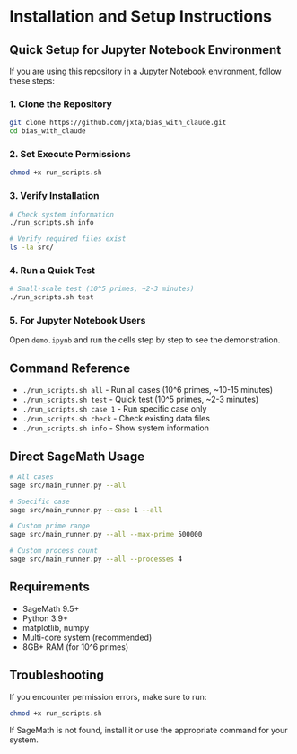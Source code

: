 # Installation and Setup Instructions

## Quick Setup for Jupyter Notebook Environment

If you are using this repository in a Jupyter Notebook environment, follow these steps:

### 1. Clone the Repository

```bash
git clone https://github.com/jxta/bias_with_claude.git
cd bias_with_claude
```

### 2. Set Execute Permissions

```bash
chmod +x run_scripts.sh
```

### 3. Verify Installation

```bash
# Check system information
./run_scripts.sh info

# Verify required files exist
ls -la src/
```

### 4. Run a Quick Test

```bash
# Small-scale test (10^5 primes, ~2-3 minutes)
./run_scripts.sh test
```

### 5. For Jupyter Notebook Users

Open `demo.ipynb` and run the cells step by step to see the demonstration.

## Command Reference

- `./run_scripts.sh all` - Run all cases (10^6 primes, ~10-15 minutes)
- `./run_scripts.sh test` - Quick test (10^5 primes, ~2-3 minutes)
- `./run_scripts.sh case 1` - Run specific case only
- `./run_scripts.sh check` - Check existing data files
- `./run_scripts.sh info` - Show system information

## Direct SageMath Usage

```bash
# All cases
sage src/main_runner.py --all

# Specific case
sage src/main_runner.py --case 1 --all

# Custom prime range
sage src/main_runner.py --all --max-prime 500000

# Custom process count
sage src/main_runner.py --all --processes 4
```

## Requirements

- SageMath 9.5+
- Python 3.9+
- matplotlib, numpy
- Multi-core system (recommended)
- 8GB+ RAM (for 10^6 primes)

## Troubleshooting

If you encounter permission errors, make sure to run:
```bash
chmod +x run_scripts.sh
```

If SageMath is not found, install it or use the appropriate command for your system.
